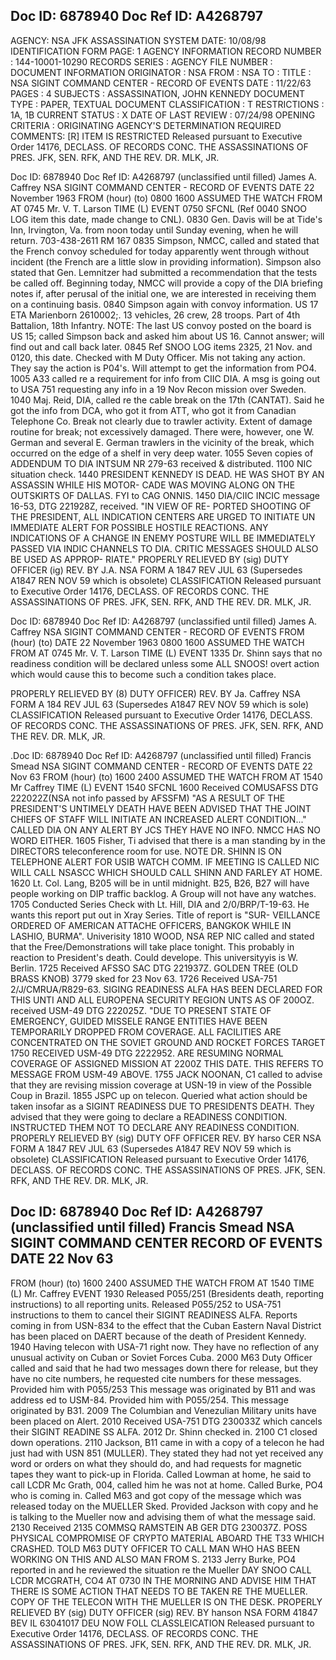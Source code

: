 Doc ID: 6878940 Doc Ref ID: A4268797
-----
AGENCY: NSA JFK ASSASSINATION SYSTEM DATE: 10/08/98
IDENTIFICATION FORM PAGE: 1
AGENCY INFORMATION
RECORD NUMBER : 144-10001-10290
RECORDS SERIES :
AGENCY FILE NUMBER :
DOCUMENT INFORMATION
ORIGINATOR : NSA
FROM : NSA
TO :
TITLE :
NSA SIGINT COMMAND CENTER - RECORD OF EVENTS
DATE : 11/22/63
PAGES : 4
SUBJECTS :
ASSASSINATION, JOHN KENNEDY
DOCUMENT TYPE : PAPER, TEXTUAL DOCUMENT
CLASSIFICATION : T
RESTRICTIONS : 1A, 1B
CURRENT STATUS : X
DATE OF LAST REVIEW : 07/24/98
OPENING CRITERIA :
ORIGINATING AGENCY'S DETERMINATION REQUIRED
COMMENTS:
[R] ITEM IS RESTRICTED
Released pursuant to Executive Order 14176, DECLASS. OF RECORDS CONC. THE ASSASSINATIONS OF PRES. JFK, SEN.
RFK, AND THE REV. DR. MLK, JR.

Doc ID: 6878940 Doc Ref ID: A4268797
(unclassified until filled) James A. Caffrey
NSA SIGINT COMMAND CENTER - RECORD OF EVENTS DATE 22 November 1963
FROM (hour) (to)
0800 1600
ASSUMED THE WATCH FROM AT 0745
Mr. V. T. Larson
TIME (L) EVENT
0750 SFCNL (Ref 0040 SNOO LOG item this date, made change to CNL).
0830 Gen. Davis will be at Tide's Inn, Irvington, Va. from noon today until
Sunday evening, when he will return. 703-438-2611 RM 167
0835 Simpson, NMCC, called and stated that the French convoy scheduled for
today apparently went through without incident (the French are a little
slow in providing information). Simpson also stated that Gen. Lemnitzer
had submitted a recommendation that the tests be called off. Beginning
today, NMCC will provide a copy of the DIA briefing notes if, after
perusal of the initial one, we are interested in receiving them on a
continuing basis.
0840 Simpson again with convoy information. US 17 ETA Marienborn 2610002;.
13 vehicles, 26 crew, 28 troops. Part of 4th Battalion, 18th Infantry.
NOTE: The last US convoy posted on the board is US 15; called Simpson
back and asked him about US 16. Cannot answer; will find out and call
back later.
0845 Ref SNOO LOG items 2325, 21 Nov. and 0120, this date. Checked with M
Duty Officer. Mis not taking any action. They say the action is P04's.
Will attempt to get the information from PO4.
1005 A33 called re a requirement for info from CIIC DIA. A msg is going out
to USA 751 requesting any info in a 19 Nov Recon mission over Sweden.
1040 Maj. Reid, DIA, called re the cable break on the 17th (CANTAT). Said
he got the info from DCA, who got it from ATT, who got it from Canadian
Telephone Co. Break not clearly due to trawler activity. Extent of
damage routine for break; not excessively damaged. There were, however,
one W. German and several E. German trawlers in the vicinity of the break,
which occurred on the edge of a shelf in very deep water.
1055 Seven copies of ADDENDUM TO DIA INTSUM NR 279-63 received & distributed.
1100 NIC situation check.
1440 PRESIDENT KENNEDY IS DEAD. HE WAS SHOT BY AN ASSASSIN WHILE HIS MOTOR-
CADE WAS MOVING ALONG ON THE OUTSKIRTS OF DALLAS. FYI to CAG ONNIS.
1450 DIA/CIIC INCIC message 16-53, DTG 221928Z, received. "IN VIEW OF RE-
PORTED SHOOTING OF THE PRESIDENT, ALL INDICATION CENTERS ARE URGED TO
INITIATE UN IMMEDIATE ALERT FOR POSSIBLE HOSTILE REACTIONS. ANY
INDICATIONS OF A CHANGE IN ENEMY POSTURE WILL BE IMMEDIATELY PASSED VIA
INDIC CHANNELS TO DIA. CRITIC MESSAGES SHOULD ALSO BE USED AS APPROP-
RIATE."
PROPERLY RELIEVED BY (sig) DUTY OFFICER (ig) REV. BY
J.A.
NSA FORM A 1847 REV JUL 63 (Supersedes A1847 REN NOV 59 which is obsolete) CLASSIFICATION
Released pursuant to Executive Order 14176, DECLASS. OF RECORDS CONC. THE ASSASSINATIONS OF PRES. JFK, SEN.
RFK, AND THE REV. DR. MLK, JR.

Doc ID: 6878940 Doc Ref ID: A4268797
(unclassified until filled) James A. Caffrey
NSA SIGINT COMMAND CENTER - RECORD OF EVENTS
FROM (hour) (to) DATE 22 November 1963
0800 1600
ASSUMED THE WATCH FROM AT 0745
Mr. V. T. Larson
TIME (L) EVENT
1335 Dr. Shinn says that no readiness condition will be declared unless some
ALL SNOOS! overt action which would cause this to become such a condition takes
place.

PROPERLY RELIEVED BY (8) DUTY OFFICER) REV. BY
Ja. Caffrey
NSA FORM A 184 REV JUL 63 (Supersedes A1847 REV NOV 59 which is sole) CLASSIFICATION
Released pursuant to Executive Order 14176, DECLASS. OF RECORDS CONC. THE ASSASSINATIONS OF PRES. JFK, SEN.
RFK, AND THE REV. DR. MLK, JR.

.Doc ID: 6878940 Doc Ref ID: A4268797
(unclassified until filled) Francis Smead
NSA SIGINT COMMAND CENTER - RECORD OF EVENTS DATE 22 Nov 63
FROM (hour) (to)
1600 2400
ASSUMED THE WATCH FROM AT 1540
Mr Caffrey
TIME (L) EVENT
1540 SFCNL
1600 Received COMUSAFSS DTG 222022Z(NSA not info passed by AFSSFM) "AS A
RESULT OF THE PRESIDENT'S UNTIMELY DEATH HAVE BEEN ADVISED THAT THE
JOINT CHIEFS OF STAFF WILL INITIATE AN INCREASED ALERT CONDITION..."
CALLED DIA ON ANY ALERT BY JCS THEY HAVE NO INFO. NMCC HAS NO WORD
EITHER.
1605 Fisher, Ti advised that there is a man standing by in the DIRECTORS
teleconference room for use.
NOTE DR. SHINN IS ON TELEPHONE ALERT FOR USIB WATCH COMM. IF MEETING IS
CALLED NIC WILL CALL NSASCC WHICH SHOULD CALL SHINN AND FARLEY AT HOME.
1620 Lt. Col. Lang, B205 will be in until midnight. B25, B26, B27 will have
people working on DIP traffic backlog. A Group will not have any
watches.
1705 Conducted Series Check with Lt. Hill, DIA and 2/0/BRP/T-19-63. He
wants this report put out in Xray Series. Title of report is "SUR-
VEILLANCE ORDERED OF AMERICAN ATTACHE OFFICERS, BANGKOK WHILE IN
LASHIO, BURMA".
Univerisity
1810 WOOD, NSA REP NIC called and stated that the Free/Demonstrations will
take place tonight. This probably in reaction to President's death.
Could develope. This universityyis is W. Berlin.
1725 Received AFSSO SAC DTG 221937Z. GOLDEN TREE (OLD BRASS KNOB) 3779
sked for 23 Νοv 63.
1726 Received USA-751 2/J/CMRUA/R829-63. SIGING READINESS ALFA HAS BEEN
DECLARED FOR THIS UNTI AND ALL EUROPENA SECURITY REGION UNTS AS OF 200OZ.
received USM-49 DTG 222025Z. "DUE TO PRESENT STATE OF EMERGENCY, GUIDED
MISSELE RANGE ENTITIES HAVE BEEN TEMPORARILY DROPPED FROM COVERAGE. ALL
FACILITIES ARE CONCENTRATED ON THE SOVIET GROUND AND ROCKET FORCES TARGET
1750 RECEIVED USM-49 DTG 2222952. ARE RESUMING NORMAL COVERAGE OF ASSIGNED
MISSION AT 2200Z THIS DATE. THIS REFERS TO MESSAGE FROM USM-49 ABOVE.
1755 JACK NOONAN, C1 called to advise that they are revising mission coverage
at USN-19 in view of the Possible Coup in Brazil.
1855 JSPC up on telecon. Queried what action should be taken insofar as
a SIGINT READINESS DUE TO PRESIDENTS DEATH. They advised that they
were going to declare a READINESS CONDITION. INSTRUCTED THEM NOT
TO DECLARE ANY READINESS CONDITION.
PROPERLY RELIEVED BY (sig) DUTY OFF OFFICER REV. BY
harso CER
NSA FORM A 1847 REV JUL 63 (Supersedes A1847 REV NOV 59 which is obsolete) CLASSIFICATION
Released pursuant to Executive Order 14176, DECLASS. OF RECORDS CONC. THE ASSASSINATIONS OF PRES. JFK, SEN.
RFK, AND THE REV. DR. MLK, JR.

Doc ID: 6878940 Doc Ref ID: A4268797
(unclassified until filled) Francis Smead
NSA SIGINT COMMAND CENTER RECORD OF EVENTS DATE 22 Nov 63
-
FROM (hour) (to)
1600 2400
ASSUMED THE WATCH FROM AT 1540
TIME (L) Mr. Caffrey EVENT
1930 Released P055/251 (Bresidents death, reporting instructions) to all
reporting units.
Released P055/252 to USA-751 instructions to them to cancel their
SIGINT READINESS ALFA.
Reports coming in from USN-834 to the effect that the Cuban Eastern
Naval District has been placed on DAERT because of the death of President
Kennedy.
1940 Having telecon with USA-71 right now. They have no reflection of any
unusual activity on Cuban or Soviet Forces Cuba.
2000 M63 Duty Officer called and said that he had two messages down there
for release, but they have no cite numbers, he requested cite numbers
for these messages. Provided him with P055/253 This message was
originated by B11 and was address ed to USM-84. Provided him with
P055/254. This message originated by B31.
2009 The Columbian and Venezulian Military units have been placed on Alert.
2010 Received USA-751 DTG 230033Z which cancels their SIGINT READINE SS ALFA.
2012 Dr. Shinn checked in.
2100 C1 closed down operations.
2110 Jackson, B11 came in with a copy of a telecon he had just had with
USN 851 (MULLER). They stated they had not yet received any word
or orders on what they should do, and had requests for magnetic tapes
they want to pick-up in Florida. Called Lowman at home, he said to call
LCDR Mc Grath, 004, called him he was not at home. Called Burke, PO4
who is coming in. Called M63 and got copy of the message which was
released today on the MUELLER Sked. Provided Jackson with copy and he
is talking to the Mueller now and advising them of what the message
said.
2130 Received 2135 COMMSQ RAMSTEIN AB GER DTG 230037Z. POSS PHYSICAL
COMPROMISE OF CRYPTO MATERIAL ABOARD THE T33 WHICH CRASHED.
TOLD M63 DUTY OFFICER TO CALL MAN WHO HAS BEEN WORKING ON THIS AND
ALSO MAN FROM S.
2133 Jerry Burke, PO4 reported in and he reviewed the situation re the Mueller
DAY SNOO CALL LCDR MCGRATH, CO4 AT 0730 IN THE MORNING AND ADVISE HIM THAT THERE
IS SOME ACTION THAT NEEDS TO BE TAKEN RE THE MUELLER. COPY OF THE
TELECON WITH THE MUELLER IS ON THE DESK.
PROPERLY RELIEVED BY (sig) DUTY OFFICER (sig) REV. BY
hanson
NSA FORM 41847 BEV IL 63041017 DEU NOW FOLL
CLASSLEICATION
Released pursuant to Executive Order 14176, DECLASS. OF RECORDS CONC. THE ASSASSINATIONS OF PRES. JFK, SEN.
RFK, AND THE REV. DR. MLK, JR.
